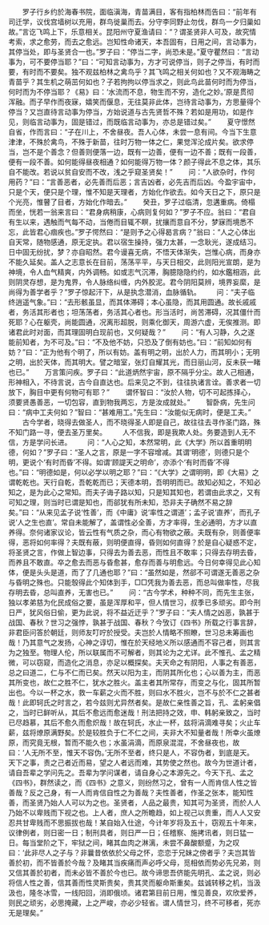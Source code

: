 <!-- { "loadSidebar": true } -->
　　罗子行乡约於海春书院，面临滇海，青苗满目，客有指柏林而告曰：“前年有司迁学，议伐宫墙树以充用，群鸟徙巢而去。分守李同野止勿伐，群鸟一夕归巢如故。”言讫飞鸣上下，乐意相关。昆阳州守夏渔请曰：“？谓圣贤非人可及，故究情考索，求之愈劳，而去之愈远。岂知性命诸天，本吾固有，日用之间，言动事为，其停当处，即与圣贤合一也。”罗子曰：“停当二字，尚恐未是。”夏守瞿然曰：“言动事为，可不要停当耶？”曰：“可知言动事为，方才可说停当，则子之停当，有时而要，有时而不要矣。独不观兹柏林之禽鸟乎？其飞鸣之相关何如也？又不观海畴之青苗乎？其生机之萌茁何如也？子若拘拘以停当求之，则此鸟此苗何时而为停当，何时而为不停当耶？《易》曰：‘水流而不息，物生而不穷，造化之妙。’原是贯彻浑融。而子早作而夜寐，嬉笑而偃息，无往莫非此体，岂待言动事为，方思量得个停当？又岂直待言动事为停当，方始说道与古先贤哲不殊？若如是用功，如是作见，则临言动事为，固是错过，而既临言动事为，亦总是错过矣。”
　　夏守憬然自省，作而言曰：“子在川上，不舍昼夜。吾人心体，未尝一息有间。今当下生意津津，不殊於禽鸟，不殊于新苗，往时万物一体之仁，果觉浑沦成片矣。欲求停当，岂不是个善念？但善则便落一边，既有一边善，便有一边不善；既有一段善，便有一段不善。如何能得昼夜相通？如何能得万物一体？颜子得此不息之体，其乐自不能改。若说以贫自安而不改，浅之乎窥圣贤矣！”
　　问：“人欲杂时，作何用药？”曰：“言善恶者，必先善而后恶；言吉凶者，必先吉而后凶。今盈宇宙中，只是个天，便只是个理，惟不知是天理者，方始化作欲去。如今天日之下，原只是个光亮，惟瞽了目者，方始化作暗去。”
　　癸丑，罗子过临清，忽遘重病。倚榻而坐，恍若一翁来言曰：“君身病稍康，心病则复何如？”罗子不应。翁曰：“君自有生以来，遇触而气每不动，当倦而目辄不瞑，扰攘而意自不分，梦寐而境悉不忘，此皆君心痼疾也。”罗子愕然曰：“是则予之心得曷言病？”翁曰：“人之心体出自天常，随物感通，原无定执。君以宿生操持，强力太甚，一念耿光，遂成结习。日中固无纷扰，梦？亦自昭然。君今谩喜无病，不悟天体渐失，岂惟心病，而身亦不能久延矣。盖人之志意长在目前，荡荡平平，与天日相交，此则阳光宣朗，是为神境，令人血气精爽，内外调畅。如或志气沉滞，胸臆隐隐约约，如水鑑相涵，此则阴灵存想，是为鬼界，令人脉络纠缠，内外胶泥。君今阴阳莫辨，境界妄縻，是尚得为善学者乎？”罗子惊起汗下，从是执念潜消，血脉循轨。
　　问：“夫子临终逍遥气象。”曰：“去形骸虽显，而其体滞碍；本心虽隐，而其用圆通。故长戚戚者，务活其形者也；坦荡荡者，务活其心者也。形当活时，尚苦滞碍，况其僵什而死耶？心在躯壳，尚能圆通，况离形超脱，则乘化御天，周游六虚，无俟推测。即诸君此时对面，而其理固明白现前也，又何疑哉？”
　　问：“有人习静，久之遂能前知者，为不可及。”曰：“不及他不妨，只恐及了倒有妨也。”曰：“前知如何有妨？”曰：“正为他有个明了，所以有妨。盖有明之明，出於人力，而其明小；无明之明，出於天体，而其明大。譬之暗室，张灯自耀其光，而日丽山河，反未获一睹也已。”
　　万言策问疾。罗子曰：“此道炳然宇宙，原不隔乎分尘。故人己相通，形神相入，不待言说，古今自直达也。后来见之不到，往往执诸言诠。善求者一切放下，胸目中更有何物可有耶？”
　　谓怀智曰：“汝於人物，切不可起拣择心，须要贤愚善恶，一切包容，直到物我两忘，方是汝成就处。”
　　智卧病，先生问曰：“病中工夫何如？”智曰：“甚难用工。”先生曰：“汝能似无病时，便是工夫。”
　　古今学者，晓得去做圣人，而不晓得圣人即是自己，故往往去寻作圣门路，殊不知门路一寻，便去圣万里矣。
　　人不信我，即是我欺人处。务要造到人无不信，方是学问长进。
　　问：“人心之知，本然常明，此《大学》所以首重明明德，何如？”罗子曰：“圣人之言，原是一字不容增减。其谓‘明德’，则德只是个明，更说个‘有时而昏’不得。如谓‘顾諟天之明命’，亦添个‘有时而昏’不得也。”曰：“明德如是，何以必学以明之耶？”曰：“《大学》之谓明明，即《大易》之谓乾乾也。天行自乾，吾乾乾而已；天德本明，吾明明而已。故知必知之，不知必知之，是为此心之常知。而夫子诲子路以知，只是知其知也，若谓由此求之，又有可知之理，则当时已谓是知也，而郤犹有所未知，恐非夫子确然不易之辞矣。”曰：“从来见孟子说‘性善’，而《中庸》说‘率性之谓道’；孟子说‘直养’，而孔子说‘人之生也直’。常自未能解了，盖谓性必全善，方才率得，生必通明，方才以直养得。奈何诸家议论，皆云性有气质之杂，而心有物欲之蔽。夫既有杂，则善便率得，恶将如何率得？夫既有蔽，则明便直得，昏则如何直得？於是自心疑惑不定，将圣贤之言，作做上智边事，只得去为善去恶，而性且不敢率；只得去存明去昏，而养且不敢直。卒之愈去而恶与昏愈甚，愈存而善与明愈远。今日何幸得见此心知体，便是头头是道，而了了几通也耶？”曰：“虽然如是，然郤不可谓遂无善恶之杂与昏明之殊也。只能彀得此个知体到手，□□凭我为善去恶，而总叫做率性，尽我存明去昏，总叫直养，无害也已。”
　　问：“古今学术，种种不同，而先生主张，独以孝弟慈为化民成俗之要，虽是浑厚和平，但人情世习，叔季已多顽劣。即今刑日严，犹风俗日偷，更为此说，将不益近迂乎？”罗子曰：“夫人情之凶恶，孰甚于战国、春秋？世习之强悖，孰甚于战国、春秋？今攷订《四书》所载之行事言辞，非君臣问答於朝廷，则师友叮咛於授受。夫岂於人情略不照瞭，世习总未筹画也哉！乃其意气之发扬，心神之谆切，惟在於天经地义所以感通而不容己者，则其言为之独至。物理人伦，所以联属而不可解者，则其论为之尤详。此不惟孔、孟之精微，可以窃窥，而造化之消息，亦足以概探矣。夫天命之有阴阳，人事之有善恶，总之曰道二，仁与不仁而已矣。然天以阳为主，而阴其所化也；心以善为主，而恶其所变也，故仁之胜不仁，犹水之胜火。盖主者其所常存，而变之与化，固其所暂出也。今以一杯之水，救一车薪之火而不胜，则曰水不胜火，岂不与於不仁之甚者哉！此即轲氏之时言之，若今兹则尤异然者矣。是故仁亲性善之旨，孔、孟躬亲倡之，当时已鲜听从，其后不愈远而愈迷哉！刑法把持之效，申、韩躬亲致之，当时已尽趋慕，其后不愈久而愈炽哉！故在轲氏，水止一杯，兹将涓滴难寻矣；火止车薪，兹将燎原满野矣。於是较胜负于仁不仁之间，夫非大不知量者哉！所幸火虽燎原，而究竟无根，暂而不能久也；水虽涓滴，而原泉混混，不舍昼夜也，故曰：‘人无所不至，惟天不容伪。’无所不至者，终只是人，不容伪者，到底是天。天下之事，责之己者近而易，望之人者远而难，其势使之然也。故今为世道计者，请自吾辈之学问先之。吾辈为学问谋者，请自身心之本源先之。今天下孔、孟之《四书》，群然读之，而《四书》之意义，则纷然习之，曾有一人而肯信人性之皆善哉？反之己身，有一人而肯信自性之为善哉？夫性善者，作圣之张本，能知性善，而圣贤乃始人人可以为之也。圣贤者，人品之最贵，知其可为圣贤，而於人人乃始不以卑贱而下视之也。上人者，庶人之所瞻趋，如上视己以贵重，而人人又安忍共甘卑贱而不思振拔也哉！某自始入仕途，今计年岁将及五十，窃观五十年来，议律例者，则日密一日；制刑具者，则日严一日；任稽察、施拷讯者，则日猛一日。每当堂阶之下，牢狱之间，睹其血肉之淋漓，未尝不鼻酸额蹙，为之叹曰：‘此非尽人之子与？非曩昔依依於父母之怀，恋恋于兄妹之傍者乎？夫岂其皆善於初，而不皆善於今哉？及睹其当疾痛而声必呼父母，觅相依而势必先兄弟，则又信其善於初者，而未必皆不善於今也已。故今谛思吾侪能先明孔、孟之说，则必将信人性之善，信其善而性灵斯贵矣，贵其灵而躯命斯重矣。兹诚转移之机，当汲汲也，隆冬冰雪，一线阳回，消即俄顷。诸君第目前日用，惟见善良，欢欣爱养，则民之顽劣，必思掩藏，上之严峻，亦必少轻省。谓人情世习，终不可移者，死亦无是理矣。”
